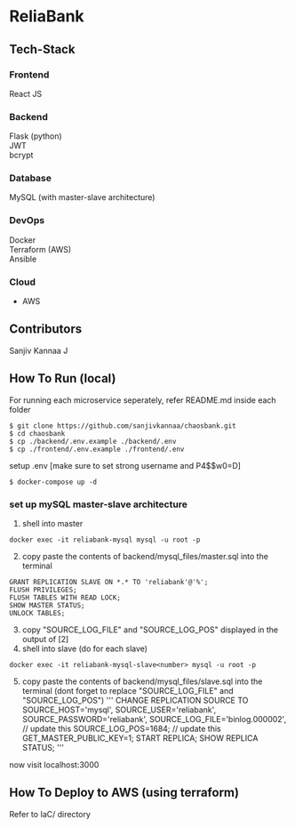 # ReliaBank

## Tech-Stack

### Frontend

React JS <br>

### Backend

Flask (python) <br>
JWT <br>
bcrypt <br>

### Database

MySQL (with master-slave architecture) <br>

### DevOps

Docker <br>
Terraform (AWS) <br>
Ansible <br>

### Cloud

- AWS

## Contributors

Sanjiv Kannaa J <br>

## How To Run (local)

For running each microservice seperately, refer README.md inside each folder

```
$ git clone https://github.com/sanjivkannaa/chaosbank.git
$ cd chaosbank
$ cp ./backend/.env.example ./backend/.env
$ cp ./frontend/.env.example ./frontend/.env
```

setup .env [make sure to set strong username and P4$$w0=D]

```
$ docker-compose up -d
```

### set up mySQL master-slave architecture

1. shell into master

```
docker exec -it reliabank-mysql mysql -u root -p
```

2. copy paste the contents of backend/mysql_files/master.sql into the terminal

```
GRANT REPLICATION SLAVE ON *.* TO 'reliabank'@'%';
FLUSH PRIVILEGES;
FLUSH TABLES WITH READ LOCK;
SHOW MASTER STATUS;
UNLOCK TABLES;
```

3. copy "SOURCE_LOG_FILE" and "SOURCE_LOG_POS" displayed in the output of [2]
4. shell into slave (do for each slave)

```
docker exec -it reliabank-mysql-slave<number> mysql -u root -p
```

5. copy paste the contents of backend/mysql_files/slave.sql into the terminal (dont forget to replace "SOURCE_LOG_FILE" and "SOURCE_LOG_POS")
   '''
   CHANGE REPLICATION SOURCE TO
   SOURCE_HOST='mysql',
   SOURCE_USER='reliabank',
   SOURCE_PASSWORD='reliabank',
   SOURCE_LOG_FILE='binlog.000002', // update this
   SOURCE_LOG_POS=1684; // update this
   GET_MASTER_PUBLIC_KEY=1;
   START REPLICA;
   SHOW REPLICA STATUS;
   '''

now visit localhost:3000

## How To Deploy to AWS (using terraform)

Refer to IaC/ directory
